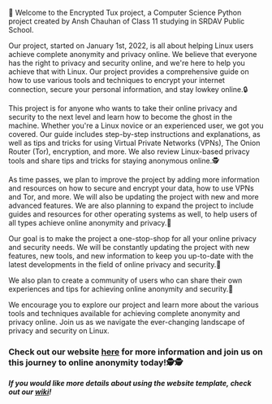 🐧 Welcome to the Encrypted Tux project, a Computer Science Python project created by Ansh Chauhan of Class 11 studying in SRDAV Public School.

Our project, started on January 1st, 2022, is all about helping Linux users achieve complete anonymity and privacy online. We believe that everyone has the right to privacy and security online, and we're here to help you achieve that with Linux. Our project provides a comprehensive guide on how to use various tools and techniques to encrypt your internet connection, secure your personal information, and stay lowkey online.🔒

This project is for anyone who wants to take their online privacy and security to the next level and learn how to become the ghost in the machine. Whether you're a Linux novice or an experienced user, we got you covered. Our guide includes step-by-step instructions and explanations, as well as tips and tricks for using Virtual Private Networks (VPNs), The Onion Router (Tor), encryption, and more. We also review Linux-based privacy tools and share tips and tricks for staying anonymous online.🕵️‍

As time passes, we plan to improve the project by adding more information and resources on how to secure and encrypt your data, how to use VPNs and Tor, and more. We will also be updating the project with new and more advanced features. We are also planning to expand the project to include guides and resources for other operating systems as well, to help users of all types achieve online anonymity and privacy.🔐

Our goal is to make the project a one-stop-shop for all your online privacy and security needs. We will be constantly updating the project with new features, new tools, and new information to keep you up-to-date with the latest developments in the field of online privacy and security.🚀

We also plan to create a community of users who can share their own experiences and tips for achieving online anonymity and security.🤝

We encourage you to explore our project and learn more about the various tools and techniques available for achieving complete anonymity and privacy online. Join us as we navigate the ever-changing landscape of privacy and security on Linux.

### Check out our website [here](http://anshie.pythonanywhere.com/) for more information and join us on this journey to online anonymity today!🕵🕵

***If you would like more details about using the website template, check out our [wiki](https://github.com/anshieee/Encrypted-Tux/wiki.md)!***
